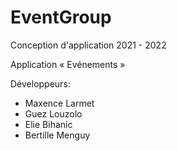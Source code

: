 # EventGroup
Conception d'application 2021 - 2022

Application « Evénements »


Développeurs:

- Maxence Larmet
- Guez Louzolo
- Elie Bihanic
- Bertille Menguy

